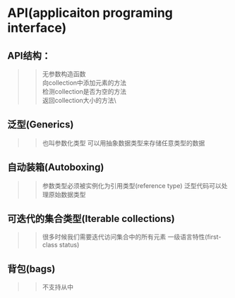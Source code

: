 # API(applicaiton programing interface)
## API结构：
>> 无参数构造函数\
>> 向collection中添加元素的方法\
>> 检测collection是否为空的方法\
>> 返回collection大小的方法\

## 泛型(Generics)
>> 也叫参数化类型
>> 可以用抽象数据类型来存储任意类型的数据

## 自动装箱(Autoboxing)
>> 参数类型必须被实例化为引用类型(reference type)
>> 泛型代码可以处理原始数据类型

## 可迭代的集合类型(Iterable collections)
>>  很多时候我们需要迭代访问集合中的所有元素
>> 一级语言特性(first-class status)

## 背包(bags)
>> 不支持从中
